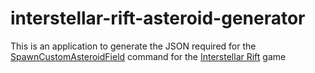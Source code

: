 # interstellar-rift-asteroid-generator
This is an application to generate the JSON required for the [SpawnCustomAsteroidField](https://www.interstellarrift.com/wiki/index.php?title=SpawnCustomAsteroidField) command for the [Interstellar Rift](https://www.interstellarrift.com/) game
